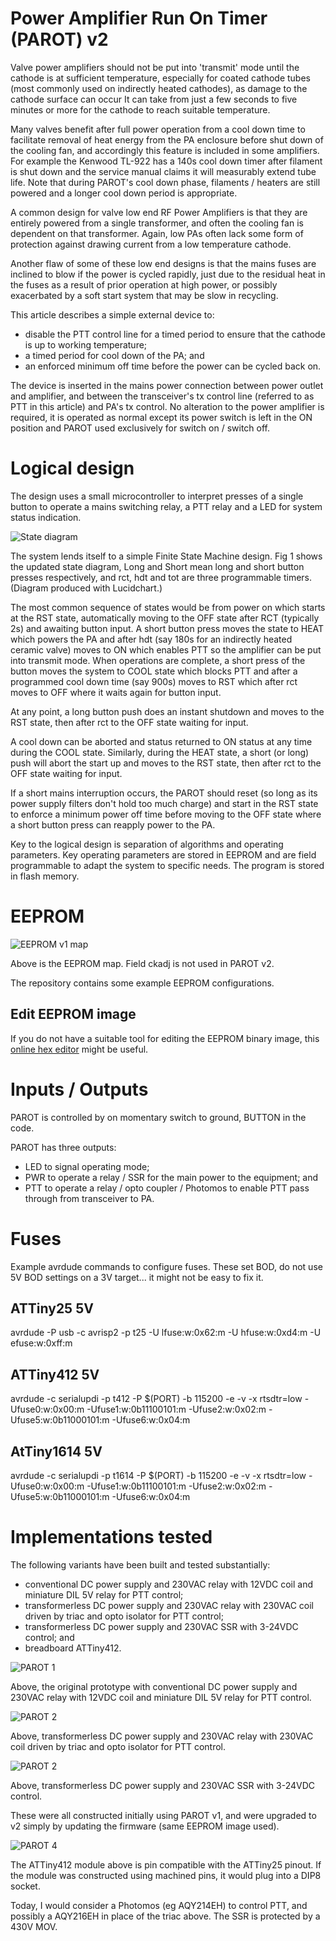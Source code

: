 # Power Amplifier Run On Timer (PAROT) v2

Valve power amplifiers should not be put into 'transmit' mode until the cathode is at sufficient temperature, especially for coated cathode tubes (most commonly used on indirectly heated cathodes), as damage to the cathode surface can occur It can take from just a few seconds to five minutes or more for the cathode to reach suitable temperature.

Many valves benefit after full power operation from a cool down time to facilitate removal of heat energy from the PA enclosure before shut down of the cooling fan, and accordingly this feature is included in some amplifiers. For example the Kenwood TL-922 has a 140s cool down timer after filament is shut down and the service manual claims it will measurably extend tube life. Note that during PAROT's cool down phase, filaments / heaters are still powered and a longer cool down period is appropriate.

A common design for valve low end RF Power Amplifiers is that they are entirely powered from a single transformer, and often the cooling fan is dependent on that transformer. Again, low PAs often lack some form of protection against drawing current from a low temperature cathode.

Another flaw of some of these low end designs is that the mains fuses are inclined to blow if the power is cycled rapidly, just due to the residual heat in the fuses as a result of prior operation at high power, or possibly exacerbated by a soft start system that may be slow in recycling.

This article describes a simple external device to:

- disable the PTT control line for a timed period to ensure that the cathode is up to working temperature;
- a timed period for cool down of the PA; and
- an enforced minimum off time before the power can be cycled back on.

The device is inserted in the mains power connection between power outlet and amplifier, and between the transceiver's tx control line (referred to as PTT in this article) and PA's tx control. No alteration to the power amplifier is required, it is operated as normal except its power switch is left in the ON position and PAROT used exclusively for switch on / switch off.

# Logical design
The design uses a small microcontroller to interpret presses of a single button to operate a mains switching relay, a PTT relay and a LED for system status indication.

![State diagram](doc/sd02.png)

The system lends itself to a simple Finite State Machine design. Fig 1 shows the updated state diagram, Long and Short mean long and short button presses respectively, and rct, hdt and tot are three programmable timers. (Diagram produced with Lucidchart.)

The most common sequence of states would be from power on which starts at the RST state, automatically moving to the OFF state after RCT (typically 2s) and awaiting button input. A short button press moves the state to HEAT which powers the PA and after hdt (say 180s for an indirectly heated ceramic valve) moves to ON which enables PTT so the amplifier can be put into transmit mode. When operations are complete, a short press of the button moves the system to COOL state which blocks PTT and after a programmed cool down time (say 900s) moves to RST which after rct moves to OFF where it waits again for button input.

At any point, a long button push does an instant shutdown and moves to the RST state, then after rct to the OFF state waiting for input.

A cool down can be aborted and status returned to ON status at any time during the COOL state. Similarly, during the HEAT state, a short (or long) push will abort the start up and moves to the RST state, then after rct to the OFF state waiting for input.

If a short mains interruption occurs, the PAROT should reset (so long as its power supply filters don't hold too much charge) and start in the RST state to enforce a minimum power off time before moving to the OFF state where a short button press can reapply power to the PA.

Key to the logical design is separation of algorithms and operating parameters. Key operating parameters are stored in EEPROM and are field programmable to adapt the system to specific needs. The program is stored in flash memory.

# EEPROM

![EEPROM v1 map](doc/EEPROMv1.png)

Above is the EEPROM map. Field ckadj is not used in PAROT v2.

The repository contains some example EEPROM configurations.

## Edit EEPROM image

If you do not have a suitable tool for editing the EEPROM binary image, this <a href="https://hexed.it/" target="_blank">online hex editor</a> might be useful.

# Inputs / Outputs

PAROT is controlled by on momentary switch to ground, BUTTON in the code.

PAROT has three outputs:

- LED to signal operating mode;
- PWR to operate a relay / SSR for the main power to the equipment; and
- PTT to operate a relay / opto coupler / Photomos to enable PTT pass through from transceiver to PA.

# Fuses

Example avrdude commands to configure fuses. These set BOD, do not use 5V BOD settings on a 3V target... it might not be easy to fix it.

## ATTiny25 5V

avrdude -P usb -c avrisp2 -p t25 -U lfuse:w:0x62:m -U hfuse:w:0xd4:m -U efuse:w:0xff:m

## ATTiny412 5V

avrdude -c serialupdi -p t412 -P $(PORT) -b 115200 -e -v -x rtsdtr=low -Ufuse0:w:0x00:m -Ufuse1:w:0b11100101:m -Ufuse2:w:0x02:m -Ufuse5:w:0b11000101:m -Ufuse6:w:0x04:m

## AtTiny1614 5V

avrdude -c serialupdi -p t1614 -P $(PORT) -b 115200 -e -v -x rtsdtr=low -Ufuse0:w:0x00:m -Ufuse1:w:0b11100101:m -Ufuse2:w:0x02:m -Ufuse5:w:0b11000101:m -Ufuse6:w:0x04:m

# Implementations tested

The following variants have been built and tested substantially:
- conventional DC power supply and 230VAC relay with 12VDC coil and miniature DIL 5V relay for PTT control;
- transformerless DC power supply and 230VAC relay with 230VAC coil driven by triac and opto isolator for PTT control;
- transformerless DC power supply and 230VAC SSR with 3-24VDC control; and
- breadboard ATTiny412.

![PAROT 1](doc/parot100.jpg)

Above, the original prototype with conventional DC power supply and 230VAC relay with 12VDC coil and miniature DIL 5V relay for PTT control.

![PAROT 2](doc/parot102.jpg)

Above, transformerless DC power supply and 230VAC relay with 230VAC coil driven by triac and opto isolator for PTT control.

![PAROT 2](doc/parot108.jpg)

Above, transformerless DC power supply and 230VAC SSR with 3-24VDC control.

These were all constructed initially using PAROT v1, and were upgraded to v2 simply by updating the firmware (same EEPROM image used).

![PAROT 4](doc/parot110.jpg)

The ATTiny412 module above is pin compatible with the ATTiny25 pinout. If the module was constructed using machined pins, it would plug into a DIP8 socket.

Today, I would consider a Photomos (eg AQY214EH) to control PTT, and possibly a AQY216EH in place of the triac above. The SSR is protected by a 430V MOV.


